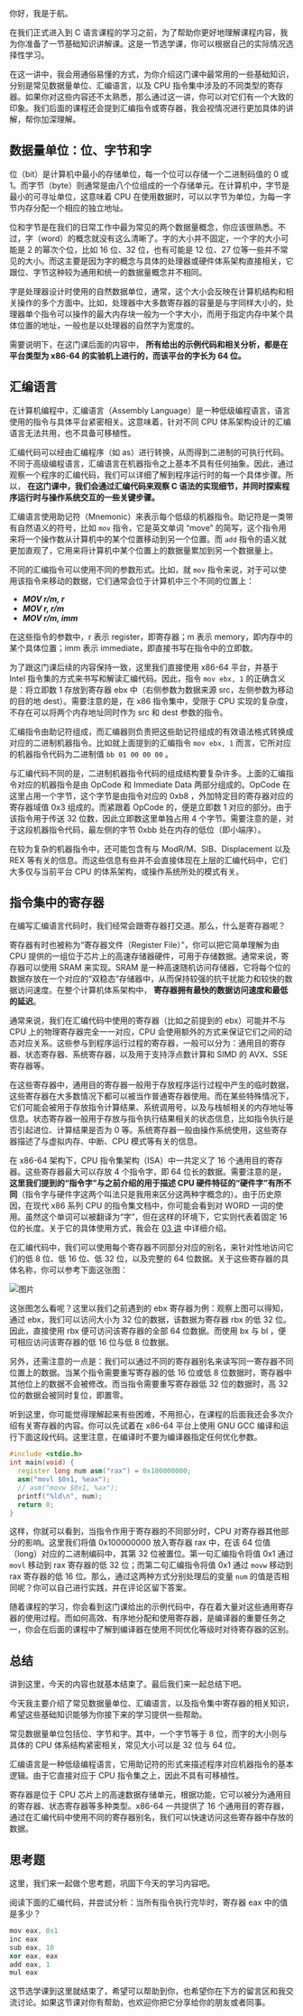 你好，我是于航。

在我们正式进入到 C 语言课程的学习之前，为了帮助你更好地理解课程内容，我为你准备了一节基础知识讲解课。这是一节选学课，你可以根据自己的实际情况选择性学习。

在这一讲中，我会用通俗易懂的方式，为你介绍这门课中最常用的一些基础知识，分别是常见数据量单位、汇编语言，以及 CPU 指令集中涉及的不同类型的寄存器。如果你对这些内容还不太熟悉，那么通过这一讲，你可以对它们有一个大致的印象。我们后面的课程还会提到汇编指令或寄存器，我会视情况进行更加具体的讲解，帮你加深理解。

## 数据量单位：位、字节和字

位（bit）是计算机中最小的存储单位，每一个位可以存储一个二进制码值的 0 或 1。而字节（byte）则通常是由八个位组成的一个存储单元。在计算机中，字节是最小的可寻址单位，这意味着 CPU 在使用数据时，可以以字节为单位，为每一字节内存分配一个相应的独立地址。

位和字节是在我们的日常工作中最为常见的两个数据量概念，你应该很熟悉。不过，字（word）的概念就没有这么清晰了。字的大小并不固定，一个字的大小可能是 2 的幂次个位，比如 16 位、32 位，也有可能是 12 位、27 位等一些并不常见的大小。而这主要是因为字的概念与具体的处理器或硬件体系架构直接相关，它跟位、字节这种较为通用和统一的数据量概念并不相同。

字是处理器设计时使用的自然数据单位，通常，这个大小会反映在计算机结构和相关操作的多个方面中。比如，处理器中大多数寄存器的容量是与字同样大小的，处理器单个指令可以操作的最大内存块一般为一个字大小，而用于指定内存中某个具体位置的地址，一般也是以处理器的自然字为宽度的。

需要说明下，在这门课后面的内容中， **所有给出的示例代码和相关分析，都是在平台类型为 x86-64 的实验机上进行的，而该平台的字长为 64 位。**

## 汇编语言

在计算机编程中，汇编语言（Assembly Language）是一种低级编程语言，语言使用的指令与具体平台紧密相关。这意味着，针对不同 CPU 体系架构设计的汇编语言无法共用，也不具备可移植性。

汇编代码可以经由汇编程序（如 as）进行转换，从而得到二进制的可执行代码。不同于高级编程语言，汇编语言在机器指令之上基本不具有任何抽象。因此，通过观察一个程序的汇编代码，我们可以详细了解到程序运行时的每一个具体步骤。所以， **在这门课中，我们会通过汇编代码来观察 C 语法的实现细节，并同时探索程序运行时与操作系统交互的一些关键步骤。**

汇编语言使用助记符（Mnemonic）来表示每个低级的机器指令。助记符是一类带有自然语义的符号，比如 `mov` 指令，它是英文单词 “move” 的简写，这个指令用来将一个操作数从计算机中的某个位置移动到另一个位置。而 `add` 指令的语义就更加直观了，它用来将计算机中某个位置上的数据量累加到另一个数据量上。

不同的汇编指令可以使用不同的参数形式。比如，就 `mov` 指令来说，对于可以使用该指令来移动的数据，它们通常会位于计算机中三个不同的位置上：

- _**MOV r/m, r**_
- _**MOV r, r/m**_
- _**MOV r/m, imm**_

在这些指令的参数中，r 表示 register，即寄存器；m 表示 memory，即内存中的某个具体位置；imm 表示 immediate，即直接书写在指令中的立即数。

为了跟这门课后续的内容保持一致，这里我们直接使用 x86-64 平台，并基于 Intel 指令集的方式来书写和解读汇编代码。因此，指令 `mov ebx, 1` 的正确含义是：将立即数 1 存放到寄存器 ebx 中（右侧参数为数据来源 src，左侧参数为移动的目的地 dest）。需要注意的是，在 x86 指令集中，受限于 CPU 实现的复杂度，不存在可以将两个内存地址同时作为 src 和 dest 参数的指令。

汇编指令由助记符组成，而汇编器则负责把这些助记符组成的有效语法格式转换成对应的二进制机器指令。比如就上面提到的汇编指令 `mov ebx, 1` 而言，它所对应的机器指令代码为二进制值 `bb 01 00 00 00` 。

与汇编代码不同的是，二进制机器指令代码的组成结构要复杂许多。上面的汇编指令对应的机器指令是由 OpCode 和 Immediate Data 两部分组成的。OpCode 在这里占用一个字节，这个字节是由指令对应的 0xb8 ，外加特定目的寄存器对应的寄存器域值 0x3 组成的。而紧跟着 OpCode 的，便是立即数 1 对应的部分。由于该指令用于传送 32 位数，因此立即数这里单独占用 4 个字节。需要注意的是，对于这段机器指令代码，最左侧的字节 0xbb 处在内存的低位（即小端序）。

在较为复杂的机器指令中，还可能包含有与 ModR/M、SIB、Displacement 以及 REX 等有关的信息。而这些信息有些并不会直接体现在上层的汇编代码中，它们大多仅与当前平台 CPU 的体系架构，或操作系统所处的模式有关。

## 指令集中的寄存器

在编写汇编语言代码时，我们经常会跟寄存器打交道。那么，什么是寄存器呢？

寄存器有时也被称为“寄存器文件（Register File）”，你可以把它简单理解为由 CPU 提供的一组位于芯片上的高速存储器硬件，可用于存储数据。通常来说，寄存器可以使用 SRAM 来实现。SRAM 是一种高速随机访问存储器，它将每个位的数据存放在一个对应的“双稳态”存储器中，从而保持较强的抗干扰能力和较快的数据访问速度。在整个计算机体系架构中， **寄存器拥有最快的数据访问速度和最低的延迟**。

通常来说，我们在汇编代码中使用的寄存器（比如之前提到的 ebx）可能并不与 CPU 上的物理寄存器完全一一对应，CPU 会使用额外的方式来保证它们之间的动态对应关系。这些参与到程序运行过程的寄存器，一般可以分为：通用目的寄存器、状态寄存器、系统寄存器，以及用于支持浮点数计算和 SIMD 的 AVX、SSE 寄存器等。

在这些寄存器中，通用目的寄存器一般用于存放程序运行过程中产生的临时数据，这些寄存器在大多数情况下都可以被当作普通寄存器使用。而在某些特殊情况下，它们可能会被用于存放指令计算结果、系统调用号，以及与栈帧相关的内存地址等信息。状态寄存器一般用于存放与指令执行结果相关的状态信息，比如指令执行是否引起进位、计算结果是否为 0 等。系统寄存器一般由操作系统使用，这些寄存器描述了与虚拟内存、中断、CPU 模式等有关的信息。

在 x86-64 架构下，CPU 指令集架构（ISA）中一共定义了 16 个通用目的寄存器。这些寄存器最大可以存放 4 个指令字，即 64 位长的数据。需要注意的是， **这里我们提到的“指令字”与之前介绍的用于描述 CPU 硬件特征的“硬件字”有所不同**（指令字与硬件字这两个叫法只是我用来区分这两种字概念的）。由于历史原因，在现代 x86 系列 CPU 的指令集文档中，你可能会看到对 WORD 一词的使用。虽然这个单词可以被翻译为“字”，但在这样的环境下，它实则代表着固定 16 位的长度。关于它的具体使用方式，我会在 [03 讲](https://time.geekbang.org/column/article/466203) 中详细介绍。

在汇编代码中，我们可以使用每个寄存器不同部分对应的别名，来针对性地访问它们的低 8 位、低 16 位、低 32 位，以及完整的 64 位数据。关于这些寄存器的具体名称，你可以参考下面这张图：

![图片](https://static001.geekbang.org/resource/image/ed/0b/ed27329a1fb82df016d60a196yybb00b.jpg?wh=1920x2474)

这张图怎么看呢？这里以我们之前遇到的 ebx 寄存器为例：观察上图可以得知，通过 ebx，我们可以访问大小为 32 位的数据，该数据为寄存器 rbx 的低 32 位。因此，直接使用 rbx 便可访问该寄存器的全部 64 位数据。而使用 bx 与 bl ，便可相应访问该寄存器的低 16 位与低 8 位数据。

另外，还需注意的一点是：我们可以通过不同的寄存器别名来读写同一寄存器不同位置上的数据。当某个指令需要重写寄存器的低 16 位或低 8 位数据时，寄存器中其他位上的数据不会被修改。而当指令需要重写寄存器低 32 位的数据时，高 32 位的数据会被同时复位，即置零。

听到这里，你可能觉得理解起来有些困难，不用担心，在课程的后面我还会多次介绍有关寄存器的内容。你可以先试着在 x86-64 平台上使用 GNU GCC 编译和运行下面这段代码。这里注意，在编译时不要为编译器指定任何优化参数。

```c++
#include <stdio.h>
int main(void) {
  register long num asm("rax") = 0x100000000;
  asm("movl $0x1, %eax");
  // asm("movw $0x1, %ax");
  printf("%ld\n", num);
  return 0;
}

```

这样，你就可以看到，当指令作用于寄存器的不同部分时，CPU 对寄存器其他部分的影响。这里我们将值 0x100000000 放入寄存器 rax 中，在该 64 位值（long）对应的二进制编码中，其第 32 位被置位。第一句汇编指令将值 0x1 通过 `movl` 移动到 rax 寄存器的低 32 位；而第二句汇编指令将值 0x1 通过 `movw` 移动到 rax 寄存器的低 16 位。那么，通过这两种方式分别处理后的变量 `num` 的值是否相同呢？你可以自己进行实践，并在评论区留下答案。

随着课程的学习，你会看到这门课给出的示例代码中，存在着大量对这些通用寄存器的使用过程。而如何高效、有序地分配和使用寄存器，是编译器的重要任务之一，你会在后面的课程中了解到编译器在使用不同优化等级时对待寄存器的区别。

## 总结

讲到这里，今天的内容也就基本结束了。最后我们来一起总结下吧。

今天我主要介绍了常见数据量单位、汇编语言，以及指令集中寄存器的相关知识，希望这些基础知识能够为你接下来的学习提供一些帮助。

常见数据量单位包括位、字节和字。其中，一个字节等于 8 位，而字的大小则与具体的 CPU 体系结构紧密相关，常见大小可以是 32 位与 64 位。

汇编语言是一种低级编程语言，它用助记符的形式来描述程序对应机器指令的基本逻辑。由于它直接对应于 CPU 指令集之上，因此不具有可移植性。

寄存器是位于 CPU 芯片上的高速数据存储单元，根据功能，它可以被分为通用目的寄存器、状态寄存器等多种类型。x86-64 一共提供了 16 个通用目的寄存器，通过在汇编代码中使用不同的寄存器别名，我们可以快速访问这些寄存器中存放的数据。

## 思考题

这里，我们来一起做个思考题，巩固下今天的学习内容吧。

阅读下面的汇编代码，并尝试分析：当所有指令执行完毕时，寄存器 eax 中的值是多少？

```c++
mov eax, 0x1
inc eax
sub eax, 10
xor eax, eax
add eax, 1
mul eax

```

这节选学课到这里就结束了，希望可以帮助到你，也希望你在下方的留言区和我交流讨论。如果这节课对你有帮助，也欢迎你把它分享给你的朋友或者同事。